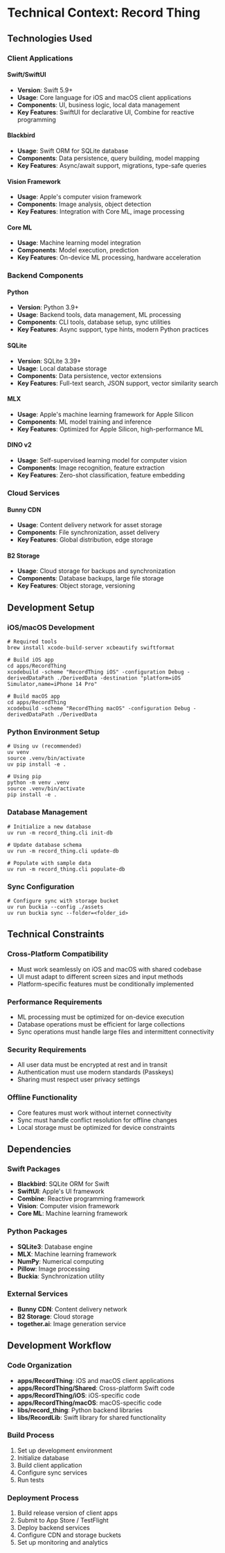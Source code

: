 # Technical Context: Record Thing

## Technologies Used

### Client Applications

#### Swift/SwiftUI

- **Version**: Swift 5.9+
- **Usage**: Core language for iOS and macOS client applications
- **Components**: UI, business logic, local data management
- **Key Features**: SwiftUI for declarative UI, Combine for reactive programming

#### Blackbird

- **Usage**: Swift ORM for SQLite database
- **Components**: Data persistence, query building, model mapping
- **Key Features**: Async/await support, migrations, type-safe queries

#### Vision Framework

- **Usage**: Apple's computer vision framework
- **Components**: Image analysis, object detection
- **Key Features**: Integration with Core ML, image processing

#### Core ML

- **Usage**: Machine learning model integration
- **Components**: Model execution, prediction
- **Key Features**: On-device ML processing, hardware acceleration

### Backend Components

#### Python

- **Version**: Python 3.9+
- **Usage**: Backend tools, data management, ML processing
- **Components**: CLI tools, database setup, sync utilities
- **Key Features**: Async support, type hints, modern Python practices

#### SQLite

- **Version**: SQLite 3.39+
- **Usage**: Local database storage
- **Components**: Data persistence, vector extensions
- **Key Features**: Full-text search, JSON support, vector similarity search

#### MLX

- **Usage**: Apple's machine learning framework for Apple Silicon
- **Components**: ML model training and inference
- **Key Features**: Optimized for Apple Silicon, high-performance ML

#### DINO v2

- **Usage**: Self-supervised learning model for computer vision
- **Components**: Image recognition, feature extraction
- **Key Features**: Zero-shot classification, feature embedding

### Cloud Services

#### Bunny CDN

- **Usage**: Content delivery network for asset storage
- **Components**: File synchronization, asset delivery
- **Key Features**: Global distribution, edge storage

#### B2 Storage

- **Usage**: Cloud storage for backups and synchronization
- **Components**: Database backups, large file storage
- **Key Features**: Object storage, versioning

## Development Setup

### iOS/macOS Development

```
# Required tools
brew install xcode-build-server xcbeautify swiftformat

# Build iOS app
cd apps/RecordThing
xcodebuild -scheme "RecordThing iOS" -configuration Debug -derivedDataPath ./DerivedData -destination "platform=iOS Simulator,name=iPhone 14 Pro"

# Build macOS app
cd apps/RecordThing
xcodebuild -scheme "RecordThing macOS" -configuration Debug -derivedDataPath ./DerivedData
```

### Python Environment Setup

```
# Using uv (recommended)
uv venv
source .venv/bin/activate
uv pip install -e .

# Using pip
python -m venv .venv
source .venv/bin/activate
pip install -e .
```

### Database Management

```
# Initialize a new database
uv run -m record_thing.cli init-db

# Update database schema
uv run -m record_thing.cli update-db

# Populate with sample data
uv run -m record_thing.cli populate-db
```

### Sync Configuration

```
# Configure sync with storage bucket
uv run buckia --config ./assets
uv run buckia sync --folder=<folder_id>
```

## Technical Constraints

### Cross-Platform Compatibility

- Must work seamlessly on iOS and macOS with shared codebase
- UI must adapt to different screen sizes and input methods
- Platform-specific features must be conditionally implemented

### Performance Requirements

- ML processing must be optimized for on-device execution
- Database operations must be efficient for large collections
- Sync operations must handle large files and intermittent connectivity

### Security Requirements

- All user data must be encrypted at rest and in transit
- Authentication must use modern standards (Passkeys)
- Sharing must respect user privacy settings

### Offline Functionality

- Core features must work without internet connectivity
- Sync must handle conflict resolution for offline changes
- Local storage must be optimized for device constraints

## Dependencies

### Swift Packages

- **Blackbird**: SQLite ORM for Swift
- **SwiftUI**: Apple's UI framework
- **Combine**: Reactive programming framework
- **Vision**: Computer vision framework
- **Core ML**: Machine learning framework

### Python Packages

- **SQLite3**: Database engine
- **MLX**: Machine learning framework
- **NumPy**: Numerical computing
- **Pillow**: Image processing
- **Buckia**: Synchronization utility

### External Services

- **Bunny CDN**: Content delivery network
- **B2 Storage**: Cloud storage
- **together.ai**: Image generation service

## Development Workflow

### Code Organization

- **apps/RecordThing**: iOS and macOS client applications
- **apps/RecordThing/Shared**: Cross-platform Swift code
- **apps/RecordThing/iOS**: iOS-specific code
- **apps/RecordThing/macOS**: macOS-specific code
- **libs/record_thing**: Python backend libraries
- **libs/RecordLib**: Swift library for shared functionality

### Build Process

1. Set up development environment
2. Initialize database
3. Build client application
4. Configure sync services
5. Run tests

### Deployment Process

1. Build release version of client apps
2. Submit to App Store / TestFlight
3. Deploy backend services
4. Configure CDN and storage buckets
5. Set up monitoring and analytics
